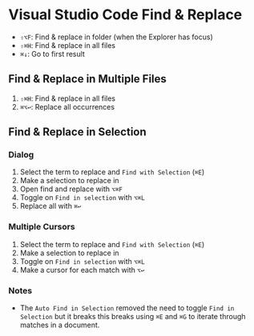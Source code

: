 # Visual Studio Code Find & Replace

- `⇧⌥F`: Find & replace in folder (when the Explorer has focus)
- `⇧⌘H`: Find & replace in all files
- `⌘↓`: Go to first result

## Find & Replace in Multiple Files

1. `⇧⌘H`: Find & replace in all files
2. `⌘⌥↩`: Replace all occurrences

## Find & Replace in Selection

### Dialog

1. Select the term to replace and `Find with Selection` (`⌘E`)
2. Make a selection to replace in
3. Open find and replace with `⌥⌘F`
4. Toggle on `Find in selection` with `⌥⌘L` 
5. Replace all with `⌘↩`

### Multiple Cursors

1. Select the term to replace and `Find with Selection` (`⌘E`)
2. Make a selection to replace in
3. Toggle on `Find in selection` with `⌥⌘L` 
4. Make a cursor for each match with `⌥↩`

### Notes

- The `Auto Find in Selection` removed the need to toggle `Find in Selection` but it breaks this breaks using `⌘E` and `⌘G` to iterate through matches in a document.
